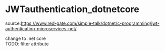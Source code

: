 # JWTauthentication_dotnetcore
source:https://www.red-gate.com/simple-talk/dotnet/c-programming/jwt-authentication-microservices-net/

change to .net core<br/>
TODO: filter attribute
